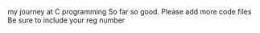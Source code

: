 my journey at C programming
So far so good.
Please add more code files
Be sure to include your reg number
